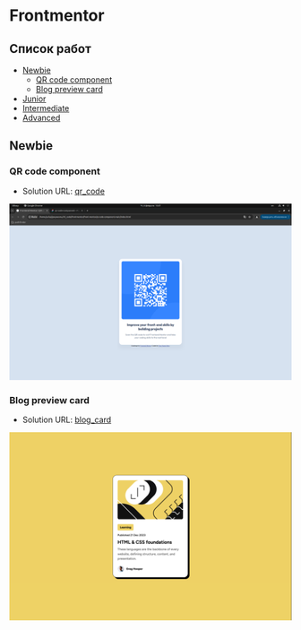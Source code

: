 # Frontmentor

## Список работ

- [Newbie](#newbie)
    - [QR code component](#qr-code-component)
    - [Blog preview card](#blog-preview-card)
- [Junior](#junior)
- [Intermediate](#intermediate)
- [Advanced](#advanced)

## Newbie

### QR code component

- Solution URL: [qr_code](https://github.com/jull20/qr_code.git)

![alt text](<screenshots/qr_code.png>)

### Blog preview card

- Solution URL: [blog_card](https://github.com/jull20/frontmentor/tree/d3cb75186d918fa4de57a05ef7aac92de1a89c9d/blog_card)

![alt text](<screenshots/blog_card.png>)


